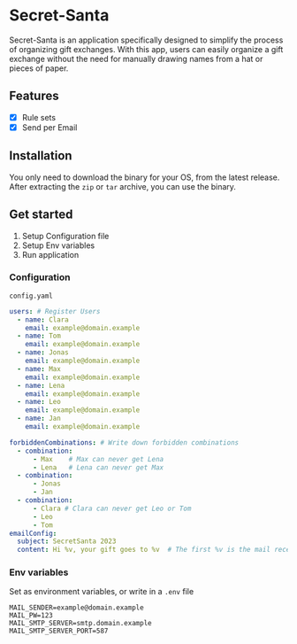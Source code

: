 # Secret-Santa
Secret-Santa is an application specifically designed to simplify the process of organizing gift exchanges. With this app, users can easily organize a gift exchange without the need for manually drawing names from a hat or pieces of paper.

## Features

 - [X] Rule sets
 - [X] Send per Email

## Installation

You only need to download the binary for your OS, from the latest release.
After extracting the ``zip`` or ``tar`` archive, you can use the binary.

## Get started

1. Setup Configuration file
2. Setup Env variables
3. Run application

### Configuration
`config.yaml`
```yaml
users: # Register Users
  - name: Clara
    email: example@domain.example
  - name: Tom
    email: example@domain.example
  - name: Jonas
    email: example@domain.example
  - name: Max
    email: example@domain.example
  - name: Lena
    email: example@domain.example
  - name: Leo
    email: example@domain.example
  - name: Jan
    email: example@domain.example

forbiddenCombinations: # Write down forbidden combinations
  - combination:
      - Max    # Max can never get Lena
      - Lena   # Lena can never get Max
  - combination:
      - Jonas
      - Jan
  - combination:
      - Clara # Clara can never get Leo or Tom
      - Leo
      - Tom
emailConfig:
  subject: SecretSanta 2023
  content: Hi %v, your gift goes to %v  # The first %v is the mail receiver name and the second %v is the where the gift goes to
```

### Env variables
Set as environment variables, or write in a `.env` file
````
MAIL_SENDER=example@domain.example
MAIL_PW=123
MAIL_SMTP_SERVER=smtp.domain.example
MAIL_SMTP_SERVER_PORT=587
````